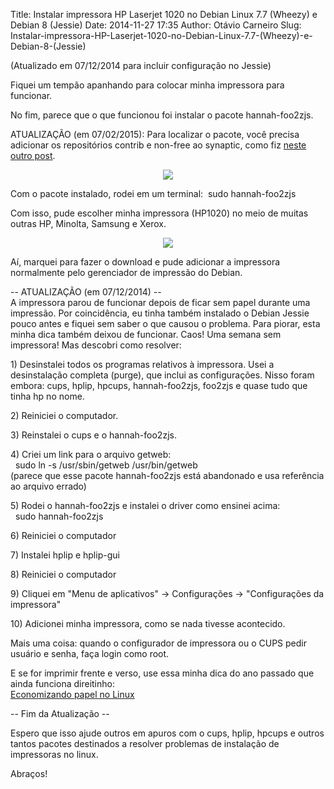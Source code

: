 Title: Instalar impressora HP Laserjet 1020 no Debian Linux 7.7 (Wheezy) e Debian 8 (Jessie)
Date: 2014-11-27 17:35
Author: Otávio Carneiro
Slug: Instalar-impressora-HP-Laserjet-1020-no-Debian-Linux-7.7-(Wheezy)-e-Debian-8-(Jessie)

(Atualizado em 07/12/2014 para incluir configuração no Jessie)

Fiquei um tempão apanhando para colocar minha impressora para funcionar.

No fim, parece que o que funcionou foi instalar o pacote hannah-foo2zjs.

ATUALIZAÇÃO (em 07/02/2015): Para localizar o pacote, você precisa
adicionar os repositórios contrib e non-free ao synaptic, como fiz
[neste outro
post](http://umcarneiro.blogspot.com/2015/02/como-adicionar-os-repositorios-contrib.html).

<div class="separator" style="clear: both; text-align: center;">

[![](http://2.bp.blogspot.com/-8L5K6szdh6g/VHfP2QWIV5I/AAAAAAAACZQ/tdeWeFiWcyc/s1600/hannah.png)](http://2.bp.blogspot.com/-8L5K6szdh6g/VHfP2QWIV5I/AAAAAAAACZQ/tdeWeFiWcyc/s1600/hannah.png)

</div>

Com o pacote instalado, rodei em um terminal:  sudo hannah-foo2zjs

Com isso, pude escolher minha impressora (HP1020) no meio de muitas
outras HP, Minolta, Samsung e Xerox.

<div class="separator" style="clear: both; text-align: center;">

[![](http://4.bp.blogspot.com/-Tvx0EnObweg/VHfQQQ4XbvI/AAAAAAAACZY/FAETBy2eldU/s1600/hannah2.png)](http://4.bp.blogspot.com/-Tvx0EnObweg/VHfQQQ4XbvI/AAAAAAAACZY/FAETBy2eldU/s1600/hannah2.png)

</div>

Aí, marquei para fazer o download e pude adicionar a impressora
normalmente pelo gerenciador de impressão do Debian.

-- ATUALIZAÇÃO (em 07/12/2014) --  
A impressora parou de funcionar depois de ficar sem papel durante uma
impressão. Por coincidência, eu tinha também instalado o Debian Jessie
pouco antes e fiquei sem saber o que causou o problema. Para piorar,
esta minha dica também deixou de funcionar. Caos! Uma semana sem
impressora! Mas descobri como resolver:

1\) Desinstalei todos os programas relativos à impressora. Usei a
desinstalação completa (purge), que inclui as configurações. Nisso foram
embora: cups, hplip, hpcups, hannah-foo2zjs, foo2zjs e quase tudo que
tinha hp no nome.

2\) Reiniciei o computador.

3\) Reinstalei o cups e o hannah-foo2zjs.

4\) Criei um link para o arquivo getweb:  
  sudo ln -s /usr/sbin/getweb /usr/bin/getweb  
(parece que esse pacote hannah-foo2zjs está abandonado e usa referência
ao arquivo errado)

5\) Rodei o hannah-foo2zjs e instalei o driver como ensinei acima:  
  sudo hannah-foo2zjs

6\) Reiniciei o computador

7\) Instalei hplip e hplip-gui

8\) Reiniciei o computador

9\) Cliquei em "Menu de aplicativos" -\> Configurações -\> "Configurações
da impressora"

10\) Adicionei minha impressora, como se nada tivesse acontecido.

Mais uma coisa: quando o configurador de impressora ou o CUPS pedir
usuário e senha, faça login como root.

E se for imprimir frente e verso, use essa minha dica do ano passado que
ainda funciona direitinho:  
[Economizando papel no
Linux](http://umcarneiro.blogspot.com/2013/07/economizando-papel-no-linux.html)

-- Fim da Atualização --

Espero que isso ajude outros em apuros com o cups, hplip, hpcups e
outros tantos pacotes destinados a resolver problemas de instalação de
impressoras no linux.

Abraços!  
 

